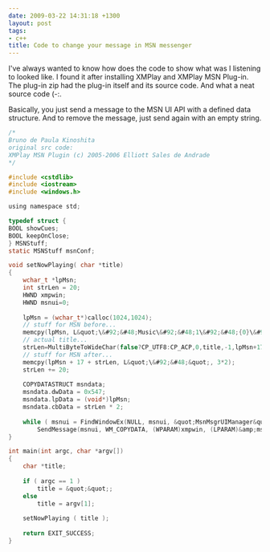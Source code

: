 ```yaml
---
date: 2009-03-22 14:31:18 +1300
layout: post
tags:
- c++
title: Code to change your message in MSN messenger
---
```


I've always wanted to know how does the code to show what was I listening to looked like. I found it after installing XMPlay and XMPlay MSN Plug-in. The plug-in zip had the plug-in itself and its source code. And what a neat source code (-:.

Basically, you just send a message to the MSN UI API with a defined data structure. And to remove the message, just send again with an empty string.

```c
/*
Bruno de Paula Kinoshita
original src code:
XMPlay MSN Plugin (c) 2005-2006 Elliott Sales de Andrade
*/

#include <cstdlib>
#include <iostream>
#include <windows.h>

using namespace std;

typedef struct {
BOOL showCues;
BOOL keepOnClose;
} MSNStuff;
static MSNStuff msnConf;

void setNowPlaying( char *title)
{
    wchar_t *lpMsn;
    int strLen = 20;
    HWND xmpwin;
    HWND msnui=0;
    
    lpMsn = (wchar_t*)calloc(1024,1024);
    // stuff for MSN before...
    memcpy(lpMsn, L&quot;\&#92;&#48;Music\&#92;&#48;1\&#92;&#48;{0}\&#92;&#48;&quot;, 17*2);
    // actual title...
    strLen=MultiByteToWideChar(false?CP_UTF8:CP_ACP,0,title,-1,lpMsn+17,492)-1;Â  /* 1024/2 - 20 */
    // stuff for MSN after...
    memcpy(lpMsn + 17 + strLen, L&quot;\&#92;&#48;&quot;, 3*2);
    strLen += 20;
    
    COPYDATASTRUCT msndata;
    msndata.dwData = 0x547;
    msndata.lpData = (void*)lpMsn;
    msndata.cbData = strLen * 2;
    
    while ( msnui = FindWindowEx(NULL, msnui, &quot;MsnMsgrUIManager&quot;, NULL) )
        SendMessage(msnui, WM_COPYDATA, (WPARAM)xmpwin, (LPARAM)&amp;msndata);
}

int main(int argc, char *argv[])
{
    char *title;
    
    if ( argc == 1 )
        title = &quot;&quot;;
    else
        title = argv[1];
    
    setNowPlaying ( title );
    
    return EXIT_SUCCESS;
}
```
